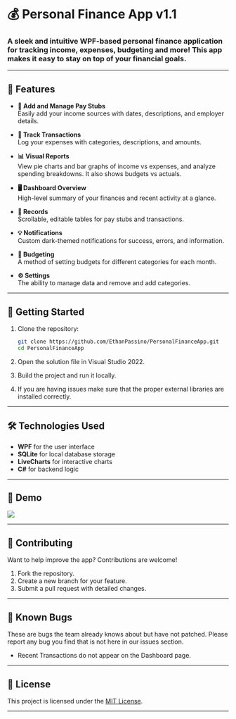 # 💰 Personal Finance App v1.1

### A sleek and intuitive WPF-based personal finance application for tracking income, expenses, budgeting and more! This app makes it easy to stay on top of your financial goals.  
---

## 📖 Features

- **💼 Add and Manage Pay Stubs**  
  Easily add your income sources with dates, descriptions, and employer details.  

- **💸 Track Transactions**  
  Log your expenses with categories, descriptions, and amounts.  

- **📊 Visual Reports**  
  View pie charts and bar graphs of income vs expenses, and analyze spending breakdowns. It also shows budgets vs actuals. 

- **🖥️ Dashboard Overview**  
  High-level summary of your finances and recent activity at a glance.  

- **📜 Records**  
  Scrollable, editable tables for pay stubs and transactions.  

- **💡 Notifications**  
  Custom dark-themed notifications for success, errors, and information.

- **📝 Budgeting**  
  A method of setting budgets for different categories for each month.
  
- **⚙️ Settings**  
  The ability to manage data and remove and add categories.

---

## 🚀 Getting Started

1. Clone the repository:  
   ```bash
   git clone https://github.com/EthanPassino/PersonalFinanceApp.git
   cd PersonalFinanceApp
2. Open the solution file in Visual Studio 2022.

3. Build the project and run it locally.

4. If you are having issues make sure that the proper external libraries are installed correctly.

---

## 🛠️ Technologies Used

- **WPF** for the user interface  
- **SQLite** for local database storage  
- **LiveCharts** for interactive charts  
- **C#** for backend logic  

---

## 📸 Demo  
<img src="https://ethanpassino.com/personalfinance.gif">

---


## 🤝 Contributing

Want to help improve the app? Contributions are welcome!  

1. Fork the repository.  
2. Create a new branch for your feature.  
3. Submit a pull request with detailed changes.  

---

## 🐛 Known Bugs
These are bugs the team already knows about but have not patched. Please report any bug you find that is not here in our issues section.
- Recent Transactions do not appear on the Dashboard page.

---

## 📝 License  

This project is licensed under the [MIT License](https://opensource.org/licenses/MIT).  

---
